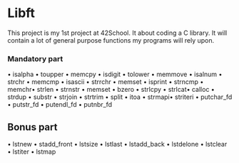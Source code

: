 # Libft
This project is my 1st project at 42School.
It about coding a C library.
It will contain a lot of general purpose functions my programs will rely upon.
### Mandatory part
• isalpha 
• toupper 
• memcpy 
• isdigit 
• tolower • memmove • isalnum • strchr • memcmp • isascii • strrchr    • memset • isprint • strncmp • memchr• strlen • strnstr • memset  • bzero • strlcpy • strlcat• calloc • strdup  • substr • strjoin • strtrim • split • itoa • strmapi• striteri • putchar_fd • putstr_fd • putendl_fd • putnbr_fd

## Bonus part
• lstnew • stadd_front • lstsize • lstlast • lstadd_back • lstdelone • lstclear • lstiter • lstmap
